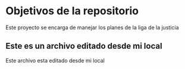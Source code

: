 # Objetivos de la repositorio

Este proyecto se encarga de manejar los planes de la liga de la justicia


## Este es un archivo editado desde mi local
Este archivo esta editado desde mi local
